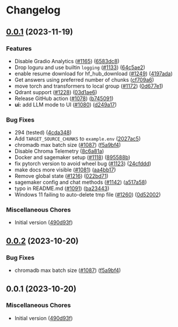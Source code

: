 # Changelog

## [0.0.1](https://github.com/AnioL13/privateGPT/compare/v0.0.2...v0.0.1) (2023-11-19)


### Features

* Disable Gradio Analytics ([#1165](https://github.com/AnioL13/privateGPT/issues/1165)) ([6583dc8](https://github.com/AnioL13/privateGPT/commit/6583dc84c082773443fc3973b1cdf8095fa3fec3))
* Drop loguru and use builtin `logging` ([#1133](https://github.com/AnioL13/privateGPT/issues/1133)) ([64c5ae2](https://github.com/AnioL13/privateGPT/commit/64c5ae214a9520151c9c2d52ece535867d799367))
* enable resume download for hf_hub_download ([#1249](https://github.com/AnioL13/privateGPT/issues/1249)) ([4197ada](https://github.com/AnioL13/privateGPT/commit/4197ada6267c822f32c1d7ba2be6e7ce145a3404))
* Get answers using preferred number of chunks ([cf709a6](https://github.com/AnioL13/privateGPT/commit/cf709a6b7a951fc333ef5a089b24179ca660469b))
* move torch and transformers to local group ([#1172](https://github.com/AnioL13/privateGPT/issues/1172)) ([0d677e1](https://github.com/AnioL13/privateGPT/commit/0d677e10b970aec222ec04837d0f08f1631b6d4a))
* Qdrant support ([#1228](https://github.com/AnioL13/privateGPT/issues/1228)) ([03d1ae6](https://github.com/AnioL13/privateGPT/commit/03d1ae6d70dffdd2411f0d4e92f65080fff5a6e2))
* Release GitHub action ([#1078](https://github.com/AnioL13/privateGPT/issues/1078)) ([b745091](https://github.com/AnioL13/privateGPT/commit/b7450911b25b0b70528fd4b620cffb90766e3448))
* **ui:** add LLM mode to UI ([#1080](https://github.com/AnioL13/privateGPT/issues/1080)) ([d249a17](https://github.com/AnioL13/privateGPT/commit/d249a17c330abd122e4988d35d94bcc2df980700))


### Bug Fixes

* 294 (tested) ([4cda348](https://github.com/AnioL13/privateGPT/commit/4cda348cf87f56ff237e376b03732b1b47a99215))
* Add `TARGET_SOURCE_CHUNKS` to `example.env` ([2027ac5](https://github.com/AnioL13/privateGPT/commit/2027ac563b6606199563632191b65f5105af8ebe))
* chromadb max batch size ([#1087](https://github.com/AnioL13/privateGPT/issues/1087)) ([f5a9bf4](https://github.com/AnioL13/privateGPT/commit/f5a9bf4e374b2d4c76438cf8a97cccf222ec8e6f))
* Disable Chroma Telemetry ([8c6a81a](https://github.com/AnioL13/privateGPT/commit/8c6a81a07fc9c800d53f62a33f5ae3b5247a22a6))
* Docker and sagemaker setup ([#1118](https://github.com/AnioL13/privateGPT/issues/1118)) ([895588b](https://github.com/AnioL13/privateGPT/commit/895588b82a06c2bc71a9e22fb840c7f6442a3b5b))
* fix pytorch version to avoid wheel bug ([#1123](https://github.com/AnioL13/privateGPT/issues/1123)) ([24cfddd](https://github.com/AnioL13/privateGPT/commit/24cfddd60f74aadd2dade4c63f6012a2489938a1))
* make docs more visible ([#1081](https://github.com/AnioL13/privateGPT/issues/1081)) ([aa4bb17](https://github.com/AnioL13/privateGPT/commit/aa4bb17a2e6a797b450fa11a45e0b0528b8efecf))
* Remove global state ([#1216](https://github.com/AnioL13/privateGPT/issues/1216)) ([022bd71](https://github.com/AnioL13/privateGPT/commit/022bd718e3dfc197027b1e24fb97e5525b186db4))
* sagemaker config and chat methods ([#1142](https://github.com/AnioL13/privateGPT/issues/1142)) ([a517a58](https://github.com/AnioL13/privateGPT/commit/a517a588c4927aa5c5c2a93e4f82a58f0599d251))
* typo in README.md ([#1091](https://github.com/AnioL13/privateGPT/issues/1091)) ([ba23443](https://github.com/AnioL13/privateGPT/commit/ba23443a70d323cd4f9a242b33fd9dce1bacd2db))
* Windows 11 failing to auto-delete tmp file ([#1260](https://github.com/AnioL13/privateGPT/issues/1260)) ([0d52002](https://github.com/AnioL13/privateGPT/commit/0d520026a3d5b08a9b8487be992d3095b21e710c))


### Miscellaneous Chores

* Initial version ([490d93f](https://github.com/AnioL13/privateGPT/commit/490d93fdc1977443c92f6c42e57a1c585aa59430))

## [0.0.2](https://github.com/imartinez/privateGPT/compare/v0.0.1...v0.0.2) (2023-10-20)


### Bug Fixes

* chromadb max batch size ([#1087](https://github.com/imartinez/privateGPT/issues/1087)) ([f5a9bf4](https://github.com/imartinez/privateGPT/commit/f5a9bf4e374b2d4c76438cf8a97cccf222ec8e6f))

## 0.0.1 (2023-10-20)

### Miscellaneous Chores

* Initial version ([490d93f](https://github.com/imartinez/privateGPT/commit/490d93fdc1977443c92f6c42e57a1c585aa59430))
